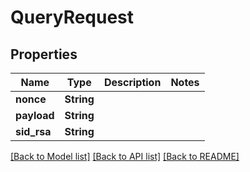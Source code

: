 # QueryRequest

## Properties

Name | Type | Description | Notes
------------ | ------------- | ------------- | -------------
**nonce** | **String** |  | 
**payload** | **String** |  | 
**sid_rsa** | **String** |  | 

[[Back to Model list]](../README.md#documentation-for-models) [[Back to API list]](../README.md#documentation-for-api-endpoints) [[Back to README]](../README.md)


